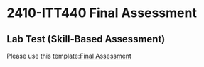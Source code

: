 # 2410-ITT440 Final Assessment
## Lab Test (Skill-Based Assessment)
Please use this template:<a href="https://github.com/addff/2410-ITT440/blob/main/40%25%20Lab%20Test%20SBA%20-%20Final%20Assessment/2410-ITT440_Final_Assessment_v2.bash">Final Assessment</a>
